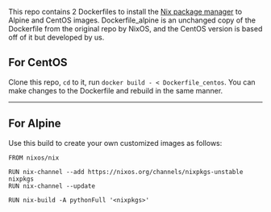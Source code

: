 
This repo contains 2 Dockerfiles to install the [Nix package manager](https://nixos.org/nix/) to Alpine and CentOS images.  Dockerfile_alpine is an unchanged copy of the Dockerfile from the original repo by NixOS, and the CentOS version is based off of it but developed by us.

## For CentOS

Clone this repo, `cd` to it, run `docker build - < Dockerfile_centos`.  You can make changes to the Dockerfile and rebuild in the same manner.

---
## For Alpine

Use this build to create your own customized images as follows:

    FROM nixos/nix

    RUN nix-channel --add https://nixos.org/channels/nixpkgs-unstable nixpkgs
    RUN nix-channel --update

    RUN nix-build -A pythonFull '<nixpkgs>'
